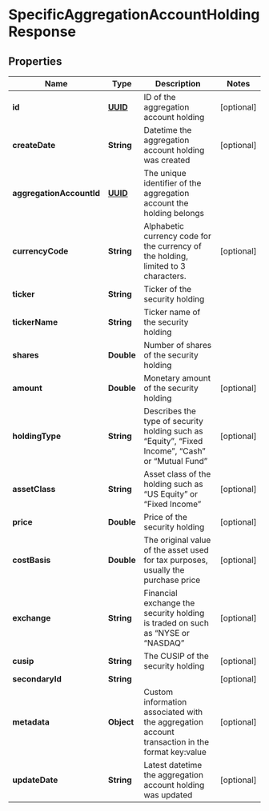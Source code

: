 
# SpecificAggregationAccountHoldingResponse

## Properties
Name | Type | Description | Notes
------------ | ------------- | ------------- | -------------
**id** | [**UUID**](UUID.md) | ID of the aggregation account holding |  [optional]
**createDate** | **String** | Datetime the aggregation account holding was created |  [optional]
**aggregationAccountId** | [**UUID**](UUID.md) | The unique identifier of the aggregation account the holding belongs | 
**currencyCode** | **String** | Alphabetic currency code for the currency of the holding, limited to 3 characters. |  [optional]
**ticker** | **String** | Ticker of the security holding | 
**tickerName** | **String** | Ticker name of the security holding | 
**shares** | **Double** | Number of shares of the security holding | 
**amount** | **Double** | Monetary amount of the security holding |  [optional]
**holdingType** | **String** | Describes the type of security holding such as “Equity”, “Fixed Income”, “Cash” or “Mutual Fund” |  [optional]
**assetClass** | **String** | Asset class of the holding such as “US Equity” or “Fixed Income” |  [optional]
**price** | **Double** | Price of the security holding |  [optional]
**costBasis** | **Double** | The original value of the asset used for tax purposes, usually the purchase price |  [optional]
**exchange** | **String** | Financial exchange the security holding is traded on such as “NYSE or “NASDAQ” |  [optional]
**cusip** | **String** | The CUSIP of the security holding |  [optional]
**secondaryId** | **String** |  |  [optional]
**metadata** | **Object** | Custom information associated with the aggregation account transaction in the format key:value |  [optional]
**updateDate** | **String** | Latest datetime the aggregation account holding was updated |  [optional]



